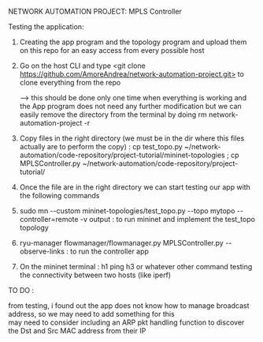 NETWORK AUTOMATION PROJECT: MPLS Controller

Testing the application:

1) Creating the app program and the topology program and upload them on this repo for an easy access from every possible host

2) Go on the host CLI and type <git clone https://github.com/AmoreAndrea/network-automation-project.git> to clone everything from the repo

   --> this should be done only one time when everything is working and the App program does not need any further modification but we can easily remove the directory from the terminal by doing rm network-automation-project -r

4) Copy files in the right directory (we must be in the dir where this files actually are to perform the copy) : cp test_topo.py ~/network-automation/code-repository/project-tutorial/mininet-topologies ; cp MPLSController.py ~/network-automation/code-repository/project-tutorial/

5) Once the file are in the right directory we can start testing our app with the following commands

6) sudo mn --custom mininet-topologies/test_topo.py --topo mytopo --controller=remote -v output : to run mininet and implement the test_topo topology

7) ryu-manager flowmanager/flowmanager.py MPLSController.py --observe-links : to run the controller app

8) On the mininet terminal : h1 ping h3 or whatever other command testing the connectivity between two hosts (like iperf)

TO DO :

 from testing, i found out the app does not know how to manage broadcast address, so we may need to add something for this     
 may need to consider including an ARP pkt handling function to discover the Dst and Src MAC address from their IP
   
   
